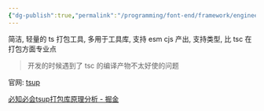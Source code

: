 ```yaml
---
{"dg-publish":true,"permalink":"/programming/font-end/framework/engineering/tsup/"}
---
```



简洁, 轻量的 ts 打包工具, 多用于工具库, 支持 esm cjs 产出, 支持类型, 比 tsc 在打包方面专业点

> 开发的时候遇到了 tsc 的编译产物不太好使的问题

官网: [tsup](https://tsup.egoist.dev/#what-can-it-bundle)

[必知必会tsup打包库原理分析 - 掘金](https://juejin.cn/post/7148442413420265485)

